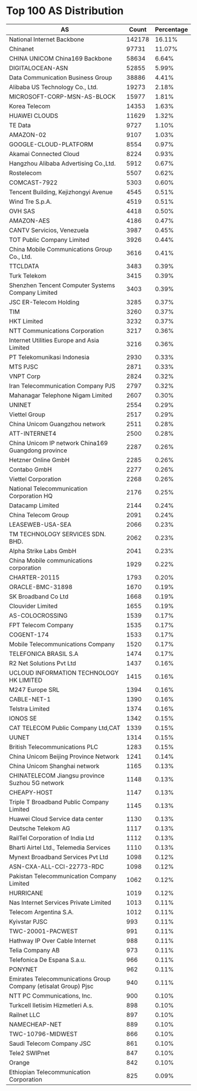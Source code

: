 # Top 100 AS Distribution
| AS | Count | Percentage |
|----|----|----|
| National Internet Backbone | 142178 | 16.11% |
| Chinanet | 97731 | 11.07% |
| CHINA UNICOM China169 Backbone | 58634 | 6.64% |
| DIGITALOCEAN-ASN | 52855 | 5.99% |
| Data Communication Business Group | 38886 | 4.41% |
| Alibaba US Technology Co., Ltd. | 19273 | 2.18% |
| MICROSOFT-CORP-MSN-AS-BLOCK | 15977 | 1.81% |
| Korea Telecom | 14353 | 1.63% |
| HUAWEI CLOUDS | 11629 | 1.32% |
| TE Data | 9727 | 1.10% |
| AMAZON-02 | 9107 | 1.03% |
| GOOGLE-CLOUD-PLATFORM | 8554 | 0.97% |
| Akamai Connected Cloud | 8224 | 0.93% |
| Hangzhou Alibaba Advertising Co.,Ltd. | 5912 | 0.67% |
| Rostelecom | 5507 | 0.62% |
| COMCAST-7922 | 5303 | 0.60% |
| Tencent Building, Kejizhongyi Avenue | 4545 | 0.51% |
| Wind Tre S.p.A. | 4519 | 0.51% |
| OVH SAS | 4418 | 0.50% |
| AMAZON-AES | 4186 | 0.47% |
| CANTV Servicios, Venezuela | 3987 | 0.45% |
| TOT Public Company Limited | 3926 | 0.44% |
| China Mobile Communications Group Co., Ltd. | 3616 | 0.41% |
| TTCLDATA | 3483 | 0.39% |
| Turk Telekom | 3415 | 0.39% |
| Shenzhen Tencent Computer Systems Company Limited | 3403 | 0.39% |
| JSC ER-Telecom Holding | 3285 | 0.37% |
| TIM | 3260 | 0.37% |
| HKT Limited | 3232 | 0.37% |
| NTT Communications Corporation | 3217 | 0.36% |
| Internet Utilities Europe and Asia Limited | 3216 | 0.36% |
| PT Telekomunikasi Indonesia | 2930 | 0.33% |
| MTS PJSC | 2871 | 0.33% |
| VNPT Corp | 2824 | 0.32% |
| Iran Telecommunication Company PJS | 2797 | 0.32% |
| Mahanagar Telephone Nigam Limited | 2607 | 0.30% |
| UNINET | 2554 | 0.29% |
| Viettel Group | 2517 | 0.29% |
| China Unicom Guangzhou network | 2511 | 0.28% |
| ATT-INTERNET4 | 2500 | 0.28% |
| China Unicom IP network China169 Guangdong province | 2287 | 0.26% |
| Hetzner Online GmbH | 2285 | 0.26% |
| Contabo GmbH | 2277 | 0.26% |
| Viettel Corporation | 2268 | 0.26% |
| National Telecommunication Corporation HQ | 2176 | 0.25% |
| Datacamp Limited | 2144 | 0.24% |
| China Telecom Group | 2091 | 0.24% |
| LEASEWEB-USA-SEA | 2066 | 0.23% |
| TM TECHNOLOGY SERVICES SDN. BHD. | 2062 | 0.23% |
| Alpha Strike Labs GmbH | 2041 | 0.23% |
| China Mobile communications corporation | 1929 | 0.22% |
| CHARTER-20115 | 1793 | 0.20% |
| ORACLE-BMC-31898 | 1670 | 0.19% |
| SK Broadband Co Ltd | 1668 | 0.19% |
| Clouvider Limited | 1655 | 0.19% |
| AS-COLOCROSSING | 1539 | 0.17% |
| FPT Telecom Company | 1535 | 0.17% |
| COGENT-174 | 1533 | 0.17% |
| Mobile Telecommunications Company | 1520 | 0.17% |
| TELEFONICA BRASIL S.A | 1474 | 0.17% |
| R2 Net Solutions Pvt Ltd | 1437 | 0.16% |
| UCLOUD INFORMATION TECHNOLOGY HK LIMITED | 1415 | 0.16% |
| M247 Europe SRL | 1394 | 0.16% |
| CABLE-NET-1 | 1390 | 0.16% |
| Telstra Limited | 1374 | 0.16% |
| IONOS SE | 1342 | 0.15% |
| CAT TELECOM Public Company Ltd,CAT | 1339 | 0.15% |
| UUNET | 1314 | 0.15% |
| British Telecommunications PLC | 1283 | 0.15% |
| China Unicom Beijing Province Network | 1241 | 0.14% |
| China Unicom Shanghai network | 1165 | 0.13% |
| CHINATELECOM Jiangsu province Suzhou 5G network | 1148 | 0.13% |
| CHEAPY-HOST | 1147 | 0.13% |
| Triple T Broadband Public Company Limited | 1145 | 0.13% |
| Huawei Cloud Service data center | 1130 | 0.13% |
| Deutsche Telekom AG | 1117 | 0.13% |
| RailTel Corporation of India Ltd | 1112 | 0.13% |
| Bharti Airtel Ltd., Telemedia Services | 1110 | 0.13% |
| Mynext Broadband Services Pvt Ltd | 1098 | 0.12% |
| ASN-CXA-ALL-CCI-22773-RDC | 1098 | 0.12% |
| Pakistan Telecommunication Company Limited | 1062 | 0.12% |
| HURRICANE | 1019 | 0.12% |
| Nas Internet Services Private Limited | 1013 | 0.11% |
| Telecom Argentina S.A. | 1012 | 0.11% |
| Kyivstar PJSC | 993 | 0.11% |
| TWC-20001-PACWEST | 991 | 0.11% |
| Hathway IP Over Cable Internet | 988 | 0.11% |
| Telia Company AB | 973 | 0.11% |
| Telefonica De Espana S.a.u. | 966 | 0.11% |
| PONYNET | 962 | 0.11% |
| Emirates Telecommunications Group Company (etisalat Group) Pjsc | 940 | 0.11% |
| NTT PC Communications, Inc. | 900 | 0.10% |
| Turkcell Iletisim Hizmetleri A.s. | 898 | 0.10% |
| Railnet LLC | 897 | 0.10% |
| NAMECHEAP-NET | 889 | 0.10% |
| TWC-10796-MIDWEST | 866 | 0.10% |
| Saudi Telecom Company JSC | 861 | 0.10% |
| Tele2 SWIPnet | 847 | 0.10% |
| Orange | 842 | 0.10% |
| Ethiopian Telecommunication Corporation | 825 | 0.09% |
